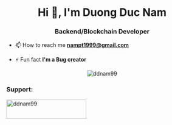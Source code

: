 <h1 align="center">Hi 👋, I'm Duong Duc Nam</h1>
<h3 align="center">Backend/Blockchain Developer</h3>

- 📫 How to reach me **nampt1999@gmail.com**

- ⚡ Fun fact **I'm a Bug creator**

<p align="center">
    <img align="center"
        src="https://github-readme-stats.vercel.app/api/top-langs?username=ddnam99&show_icons=true&locale=en&layout=compact&langs_count=8&count_private=true"
        alt="ddnam99"/>
</p>

<h3 align="left">Support:</h3>
<p><a href="https://www.buymeacoffee.com/ddnam99"> <img align="left"
            src="https://cdn.buymeacoffee.com/buttons/v2/default-yellow.png" height="50" width="210"
            alt="ddnam99" /></a></p><br><br>
